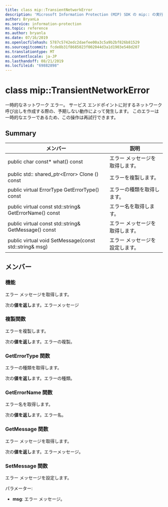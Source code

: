 ```yaml
---
title: class mip::TransientNetworkError
description: 'Microsoft Information Protection (MIP) SDK の mip:: の実行エラークラスについて説明します。'
author: BryanLa
ms.service: information-protection
ms.topic: reference
ms.author: bryanla
ms.date: 07/16/2019
ms.openlocfilehash: 5787c5742edc2daefee00a3c5a9b2bf826b81529
ms.sourcegitcommit: fcde8b31f8685023f002044d3a1d1903e548d207
ms.translationtype: MT
ms.contentlocale: ja-JP
ms.lasthandoff: 08/21/2019
ms.locfileid: "69882898"
---
```

# <a name="class-miptransientnetworkerror"></a>class mip::TransientNetworkError 
一時的なネットワーク エラー。 サービス エンドポイントに対するネットワーク呼び出しを作成する際の、予期しない動作によって発生します。 このエラーは一時的なエラーであるため、この操作は再試行できます。
  
## <a name="summary"></a>Summary
 メンバー                        | 説明                                
--------------------------------|---------------------------------------------
public char const* what() const  |  エラー メッセージを取得します。
public std:: shared_ptr\<Error\> Clone () const  |  エラーを複製します。
public virtual ErrorType GetErrorType() const  |  エラーの種類を取得します。
public virtual const std::string& GetErrorName() const  |  エラー名を取得します。
public virtual const std::string& GetMessage() const  |  エラー メッセージを取得します。
public virtual void SetMessage(const std::string& msg)  |  エラー メッセージを設定します。
  
## <a name="members"></a>メンバー
  
### <a name="what-function"></a>機能
エラー メッセージを取得します。

  
次の**値を返し**ます。エラーメッセージ
  
### <a name="clone-function"></a>複製関数
エラーを複製します。

  
次の**値を返し**ます。エラーの複製。
  
### <a name="geterrortype-function"></a>GetErrorType 関数
エラーの種類を取得します。

  
次の**値を返し**ます。エラーの種類。
  
### <a name="geterrorname-function"></a>GetErrorName 関数
エラー名を取得します。

  
次の**値を返し**ます。エラー名。
  
### <a name="getmessage-function"></a>GetMessage 関数
エラー メッセージを取得します。

  
次の**値を返し**ます。エラーメッセージ。
  
### <a name="setmessage-function"></a>SetMessage 関数
エラー メッセージを設定します。

パラメーター:  
* **msg**: エラー メッセージ。

